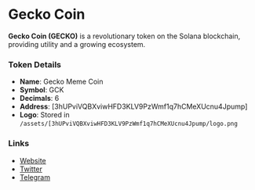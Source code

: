 # Gecko Coin

**Gecko Coin (GECKO)** is a revolutionary token on the Solana blockchain, providing utility and a growing ecosystem.

### Token Details
- **Name**: Gecko Meme Coin
- **Symbol**: GCK
- **Decimals**: 6
- **Address**: [3hUPviVQBXviwHFD3KLV9PzWmf1q7hCMeXUcnu4Jpump]
- **Logo**: Stored in `/assets/[3hUPviVQBXviwHFD3KLV9PzWmf1q7hCMeXUcnu4Jpump/logo.png`

### Links
- [Website](https://teralo.art)
- [Twitter](https://twitter.com/terakiart)
- [Telegram]([https://discord.gg/geckocoin](https://t.me/+QGALiLp1hWIyZjg8))
